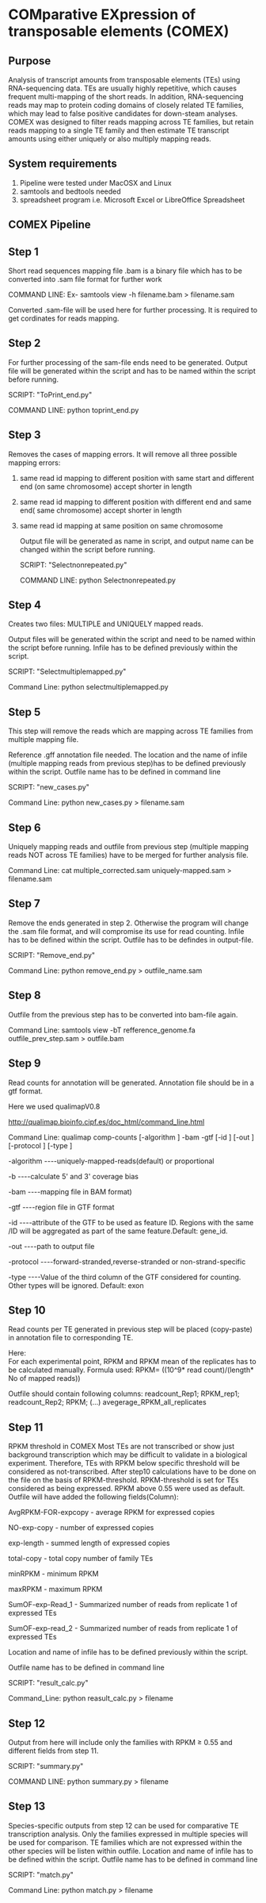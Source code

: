 COMparative EXpression of transposable elements (COMEX)
=====

Purpose
---

Analysis of transcript amounts from transposable elements (TEs) using RNA-sequencing data. TEs are usually highly repetitive, which causes frequent multi-mapping of the short reads. In addition, RNA-sequencing reads may map to protein coding domains of closely related TE families, which may lead to false positive candidates for down-steam analyses. COMEX was designed to filter reads mapping across TE families, but retain reads mapping to a single TE family and then estimate TE transcript amounts using either uniquely or also multiply mapping reads.

System requirements
---


1. Pipeline were tested under MacOSX and Linux
2. samtools and bedtools needed
3. spreadsheet program i.e. Microsoft Excel or LibreOffice Spreadsheet

COMEX Pipeline
---

Step 1
---

Short read sequences mapping file .bam is a binary file which has to be converted into .sam file format for further work

   COMMAND LINE: Ex- samtools view -h filename.bam > filename.sam

   Converted .sam-file will be used here for further processing. It is required to get cordinates for reads mapping.

Step 2
---

For further processing of the sam-file ends need to be generated. Output file will be generated within the script and has to be named within the script before running.

   SCRIPT: "ToPrint_end.py"

   COMMAND LINE: python toprint_end.py 

Step 3
---

Removes the cases of mapping errors. It will remove all three possible mapping errors: 

1. same read id mapping to different position with same start and different end (on same chromosome) accept shorter in length
2. same read id mapping to different position  with different end and same end( same chromosome) accept shorter in length
3. same read id mapping at same position on same chromosome

   Output file will be generated as name in script, and output name can be changed within the script before running.
 
   SCRIPT: "Selectnonrepeated.py"

   COMMAND LINE: python Selectnonrepeated.py

Step 4
---

Creates two files: MULTIPLE and UNIQUELY mapped reads.

Output files will be generated within the script and need to be named within the script before running. Infile has to be defined previously within the script.

   SCRIPT: "Selectmultiplemapped.py"

   Command Line: python selectmultiplemapped.py

Step 5
---

This step will remove the reads which are mapping across TE families from multiple mapping file.

Reference .gff annotation file needed. The location and the name of infile (multiple mapping reads from previous step)has to be defined previously within the script. Outfile name has to be defined in command line

   SCRIPT: "new_cases.py"

   Command Line: python new_cases.py > filename.sam

Step 6
---

Uniquely mapping reads and outfile from previous step (multiple mapping reads NOT across TE families) have to be merged for further analysis file. 

   Command Line: cat multiple_corrected.sam uniquely-mapped.sam > filename.sam

Step 7
---

Remove the ends generated in step 2. Otherwise the program will change the .sam file format, and will compromise its use for read counting. Infile has to be defined within the script. Outfile has to be defindes in output-file.
	
   SCRIPT: "Remove_end.py"

   Command Line: python remove_end.py > outfile_name.sam

Step 8
---

Outfile from the previous step has to be converted into bam-file again.

   Command Line: samtools view -bT refference_genome.fa outfile_prev_step.sam > outfile.bam

Step 9
---

Read counts for annotation will be generated. Annotation file should be in a gtf format.

   Here we used qualimapV0.8

   http://qualimap.bioinfo.cipf.es/doc_html/command_line.html

   Command Line: qualimap comp-counts [-algorithm <arg>] -bam <arg> -gtf <arg> [-id <arg>] [-out <arg>] [-protocol <arg>] [-type <arg>]
 
   -algorithm   ----uniquely-mapped-reads(default) or proportional

   -b           ----calculate 5' and 3' coverage bias

   -bam         ----mapping file in BAM format)

   -gtf         ----region file in GTF format

   -id          ----attribute of the GTF to be used as feature ID. Regions with the same /ID will be aggregated as part of the same feature.Default: gene_id.

   -out         ----path to output file

   -protocol    ----forward-stranded,reverse-stranded or non-strand-specific

   -type        ----Value of the third column of the GTF considered for counting. Other types will be ignored. Default: exon


Step 10
---

Read counts per TE generated in previous step will be placed (copy-paste) in annotation file to corresponding TE.

   Here:	
   For each experimental point, RPKM and RPKM mean of the replicates has to be calculated manually.
   Formula used: RPKM= ((10^9* read count)/(length* No of mapped reads))

   Outfile should contain following columns:
   readcount_Rep1; RPKM_rep1; readcount_Rep2; RPKM; (...) avegerage_RPKM_all_replicates

Step 11
---

RPKM threshold in COMEX
   Most TEs are not transcribed or show just background transcription which may be difficult to validate in a biological experiment. Therefore, TEs with RPKM below specific threshold will be considered as not-transcribed. After step10 calculations have to be done on the file on the basis of RPKM-threshold.
RPKM-threshold is set for TEs considered as being expressed. RPKM above 0.55 were used as default.
Outfile will have added the following fields(Column):

   AvgRPKM-FOR-expcopy - average RPKM for expressed copies

   NO-exp-copy			- number of expressed copies

   exp-length			- summed length of expressed copies

   total-copy			- total copy number of family TEs

   minRPKM				- minimum RPKM

   maxRPKM				- maximum RPKM

   SumOF-exp-Read_1	- Summarized number of reads from replicate 1 of expressed TEs

   SumOF-exp-read_2	- Summarized number of reads from replicate 1 of expressed TEs

   Location and name of infile has to be defined previously within the script. 

   Outfile name has to be defined in command line


   SCRIPT: "result_calc.py"

   Command_Line: python reasult_calc.py > filename


Step 12
---	

Output from here will include only the families with RPKM ≥ 0.55 and different fields from step 11.

   SCRIPT: "summary.py"

   COMMAND LINE: python summary.py > filename

Step 13
---	

Species-specific outputs from step 12 can be used for comparative TE transcription analysis. Only the families expressed in multiple species will be used for comparison. TE families which are not expressed within the other species will be listen within outfile. Location and name of infile has to be defined within the script. Outfile name has to be defined in command line

   SCRIPT: "match.py"

   Command Line: python match.py > filename






